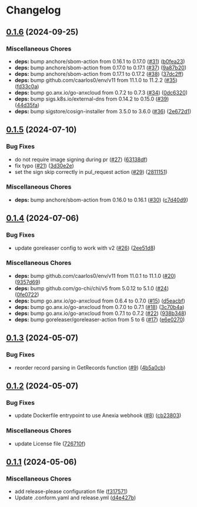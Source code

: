 # Changelog

## [0.1.6](https://github.com/ProbstenHias/external-dns-anexia-webhook/compare/v0.1.5...v0.1.6) (2024-09-25)


### Miscellaneous Chores

* **deps:** bump anchore/sbom-action from 0.16.1 to 0.17.0 ([#31](https://github.com/ProbstenHias/external-dns-anexia-webhook/issues/31)) ([b0fea23](https://github.com/ProbstenHias/external-dns-anexia-webhook/commit/b0fea23766e0b28ad765c8bbad9e90b81e552733))
* **deps:** bump anchore/sbom-action from 0.17.0 to 0.17.1 ([#37](https://github.com/ProbstenHias/external-dns-anexia-webhook/issues/37)) ([9a87b20](https://github.com/ProbstenHias/external-dns-anexia-webhook/commit/9a87b20eca191761d8028dd043d5f488fc7caf40))
* **deps:** bump anchore/sbom-action from 0.17.1 to 0.17.2 ([#38](https://github.com/ProbstenHias/external-dns-anexia-webhook/issues/38)) ([37dc2ff](https://github.com/ProbstenHias/external-dns-anexia-webhook/commit/37dc2ff2323c7026126e3d40f80dc8c1b1c29b6b))
* **deps:** bump github.com/caarlos0/env/v11 from 11.1.0 to 11.2.2 ([#35](https://github.com/ProbstenHias/external-dns-anexia-webhook/issues/35)) ([fd33c0a](https://github.com/ProbstenHias/external-dns-anexia-webhook/commit/fd33c0af66694c0d438277d108bd959042e89758))
* **deps:** bump go.anx.io/go-anxcloud from 0.7.2 to 0.7.3 ([#34](https://github.com/ProbstenHias/external-dns-anexia-webhook/issues/34)) ([0dc6320](https://github.com/ProbstenHias/external-dns-anexia-webhook/commit/0dc63205f19ed23c6f7535b96127349a3bb77a39))
* **deps:** bump sigs.k8s.io/external-dns from 0.14.2 to 0.15.0 ([#39](https://github.com/ProbstenHias/external-dns-anexia-webhook/issues/39)) ([44d35fa](https://github.com/ProbstenHias/external-dns-anexia-webhook/commit/44d35fa518f0d2310e3d3a1b090bae98d023e8ef))
* **deps:** bump sigstore/cosign-installer from 3.5.0 to 3.6.0 ([#36](https://github.com/ProbstenHias/external-dns-anexia-webhook/issues/36)) ([2e672d1](https://github.com/ProbstenHias/external-dns-anexia-webhook/commit/2e672d1efa69dd03c91f26c3e0e64d2c67c97b59))

## [0.1.5](https://github.com/ProbstenHias/external-dns-anexia-webhook/compare/v0.1.4...v0.1.5) (2024-07-10)


### Bug Fixes

* do not require image signing during pr ([#27](https://github.com/ProbstenHias/external-dns-anexia-webhook/issues/27)) ([63138df](https://github.com/ProbstenHias/external-dns-anexia-webhook/commit/63138df80e3add4e6afcbf1e2d52aed41d3e03ef))
* fix typo ([#21](https://github.com/ProbstenHias/external-dns-anexia-webhook/issues/21)) ([3d30e2e](https://github.com/ProbstenHias/external-dns-anexia-webhook/commit/3d30e2ec5f6aa6f6baa05aec6b8719a3c7c7d87a))
* set the sign skip correctly in pul_request action ([#29](https://github.com/ProbstenHias/external-dns-anexia-webhook/issues/29)) ([2811151](https://github.com/ProbstenHias/external-dns-anexia-webhook/commit/28111518d25d42873d353a615d8d5d94da4938db))


### Miscellaneous Chores

* **deps:** bump anchore/sbom-action from 0.16.0 to 0.16.1 ([#30](https://github.com/ProbstenHias/external-dns-anexia-webhook/issues/30)) ([c7d40d9](https://github.com/ProbstenHias/external-dns-anexia-webhook/commit/c7d40d9d5c9b0e5bf1429f83391b81b260b78c74))

## [0.1.4](https://github.com/ProbstenHias/external-dns-anexia-webhook/compare/v0.1.3...v0.1.4) (2024-07-06)


### Bug Fixes

* update goreleaser config to work with v2 ([#26](https://github.com/ProbstenHias/external-dns-anexia-webhook/issues/26)) ([2ee51d8](https://github.com/ProbstenHias/external-dns-anexia-webhook/commit/2ee51d8b16f54cf89af4d2d2b1b8a03fc0143a3b))


### Miscellaneous Chores

* **deps:** bump github.com/caarlos0/env/v11 from 11.0.1 to 11.1.0 ([#20](https://github.com/ProbstenHias/external-dns-anexia-webhook/issues/20)) ([9357d69](https://github.com/ProbstenHias/external-dns-anexia-webhook/commit/9357d693f271a04903590a66f9209a3e9b2403a8))
* **deps:** bump github.com/go-chi/chi/v5 from 5.0.12 to 5.1.0 ([#24](https://github.com/ProbstenHias/external-dns-anexia-webhook/issues/24)) ([0fe0722](https://github.com/ProbstenHias/external-dns-anexia-webhook/commit/0fe07221b59895b956e1d82a9ff183118ba48c37))
* **deps:** bump go.anx.io/go-anxcloud from 0.6.4 to 0.7.0 ([#15](https://github.com/ProbstenHias/external-dns-anexia-webhook/issues/15)) ([d5eacbf](https://github.com/ProbstenHias/external-dns-anexia-webhook/commit/d5eacbf84c3aec027d0a15090f527b6dbe2244d6))
* **deps:** bump go.anx.io/go-anxcloud from 0.7.0 to 0.7.1 ([#18](https://github.com/ProbstenHias/external-dns-anexia-webhook/issues/18)) ([3c70b4a](https://github.com/ProbstenHias/external-dns-anexia-webhook/commit/3c70b4ac9055d76c77b78bca4d09f62dbaa3acda))
* **deps:** bump go.anx.io/go-anxcloud from 0.7.1 to 0.7.2 ([#22](https://github.com/ProbstenHias/external-dns-anexia-webhook/issues/22)) ([938b348](https://github.com/ProbstenHias/external-dns-anexia-webhook/commit/938b348eaacdae868809e55471599c958348f59c))
* **deps:** bump goreleaser/goreleaser-action from 5 to 6 ([#17](https://github.com/ProbstenHias/external-dns-anexia-webhook/issues/17)) ([e6e0270](https://github.com/ProbstenHias/external-dns-anexia-webhook/commit/e6e02708099b8b6de19c6fd5649e7c2e47786b1a))

## [0.1.3](https://github.com/ProbstenHias/external-dns-anexia-webhook/compare/v0.1.2...v0.1.3) (2024-05-07)


### Bug Fixes

* reorder record parsing in GetRecords function ([#9](https://github.com/ProbstenHias/external-dns-anexia-webhook/issues/9)) ([4b5a0cb](https://github.com/ProbstenHias/external-dns-anexia-webhook/commit/4b5a0cbebd245bf2c7e60ec1ad1b6777b165a182))

## [0.1.2](https://github.com/ProbstenHias/external-dns-anexia-webhook/compare/v0.1.1...v0.1.2) (2024-05-07)


### Bug Fixes

* update Dockerfile entrypoint to use Anexia webhook ([#8](https://github.com/ProbstenHias/external-dns-anexia-webhook/issues/8)) ([cb23803](https://github.com/ProbstenHias/external-dns-anexia-webhook/commit/cb23803208d016143aceb9fad4b5c5557d413286))


### Miscellaneous Chores

* update License file ([726710f](https://github.com/ProbstenHias/external-dns-anexia-webhook/commit/726710f9845919b8e0b775e7d7c045309826893d))

## [0.1.1](https://github.com/ProbstenHias/external-dns-anexia-webhook/compare/v0.1.0...v0.1.1) (2024-05-06)


### Miscellaneous Chores

* add release-please configuration file ([f317571](https://github.com/ProbstenHias/external-dns-anexia-webhook/commit/f3175717f5420f5bdf83c2572b102113b0b3f96e))
* Update .conform.yaml and release.yml ([d4e427b](https://github.com/ProbstenHias/external-dns-anexia-webhook/commit/d4e427b19a318e852ab49cb236fb41bb72820220))
